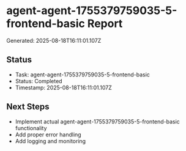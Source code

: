 # agent-agent-1755379759035-5-frontend-basic Report

Generated: 2025-08-18T16:11:01.107Z

## Status
- Task: agent-agent-1755379759035-5-frontend-basic
- Status: Completed
- Timestamp: 2025-08-18T16:11:01.107Z

## Next Steps
- Implement actual agent-agent-1755379759035-5-frontend-basic functionality
- Add proper error handling
- Add logging and monitoring
